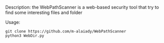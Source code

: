 Description:
  the WebPathScanner is a web-based security tool that try to find some interesting files and folder
  
Usage:
  ```
  git clone https://github.com/m-alaiady/WebPathScanner
  python3 WebDir.py
  ```
